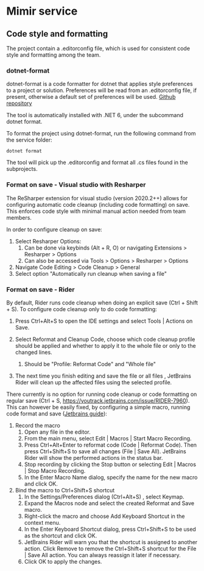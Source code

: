 # Mimir service


## Code style and formatting

The project contain a .editorconfig file, which is used for consistent code style and formatting among the team.

### dotnet-format

dotnet-format is a code formatter for dotnet that applies style preferences to a project or solution. Preferences will be read from an .editorconfig file, if present, otherwise a default set of preferences will be used. [Github repository](https://github.com/dotnet/format)

The tool is automatically installed with .NET 6, under the subcommand dotnet format.

To format the project using dotnet-format, run the following command from the service folder:

    dotnet format

The tool will pick up the .editorconfig and format all .cs files found in the subprojects.

### Format on save - Visual studio with Resharper

The ReSharper extension for visual studio (version 2020.2++) allows for configuring automatic code cleanup (including code formatting) on save. This enforces code style with minimal manual action needed from team members.

In order to configure cleanup on save:

1. Select Resharper Options:
   1. Can be done via keybinds (Alt + R, O) or navigating Extensions > Resharper > Options
   2. Can also be accessed via Tools > Options > Resharper > Options
2. Navigate Code Editing > Code Cleanup > General
3. Select option "Automatically run cleanup when saving a file"


### Format on save - Rider

By default, Rider runs code cleanup when doing an explicit save (Ctrl + Shift + S). To configure code cleanup only to do code formatting:

1. Press Ctrl+Alt+S to open the IDE settings and select Tools | Actions on Save.

2. Select Reformat and Cleanup Code, choose which code cleanup profile should be applied and whether to apply it to the whole file or only to the changed lines.
   1. Should be "Profile: Reformat Code" and "Whole file"

3. The next time you finish editing and save the file or all files , JetBrains Rider will clean up the affected files using the selected profile.

There currently is no option for running code cleanup or code formatting on regular save (Ctrl + S, https://youtrack.jetbrains.com/issue/RIDER-7960). This can however be easily fixed, by configuring a simple macro, running code format and save ([Jetbrains guide](https://www.jetbrains.com/help/rider/Using_Macros_in_the_Editor.html#bind)):

1. Record the macro
   1. Open any file in the editor.
   2. From the main menu, select Edit | Macros | Start Macro Recording. 
   3. Press Ctrl+Alt+Enter to reformat code (Code | Reformat Code). Then press Ctrl+Shift+S to save all changes (File | Save All). JetBrains Rider will show the performed actions in the status bar.
   4. Stop recording by clicking the Stop button or selecting Edit | Macros | Stop Macro Recording.
   5. In the Enter Macro Name dialog, specify the name for the new macro and click OK.
2. Bind the macro to Ctrl+Shift+S shortcut
   1. In the Settings/Preferences dialog (Ctrl+Alt+S) , select Keymap.
   2. Expand the Macros node and select the created Reformat and Save macro. 
   3. Right-click the macro and choose Add Keyboard Shortcut in the context menu.
   4. In the Enter Keyboard Shortcut dialog, press Ctrl+Shift+S to be used as the shortcut and click OK.
   5. JetBrains Rider will warn you that the shortcut is assigned to another action. Click Remove to remove the Ctrl+Shift+S shortcut for the File | Save All action. You can always reassign it later if necessary.
   6. Click OK to apply the changes.